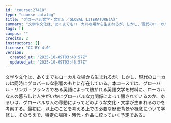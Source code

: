 ```yaml
---
id: "course:27418"
type: "course-catalog"
title: "グローバル文学・文化a ／GLOBAL LITERATURE(A)"
summary: "文学や文化は、あくまでもローカルな場から生まれるが、しかし、現代のローカルは同時にグロバールな影響のもとに存在している。本コースでは、グローバル・リンガ・フランカである英語によって紡がれる英語文学を材料に、ローカルな人の暮らしと人生がいかに…"
tags: []
campus: ""
credits: 2
instructors: []
license: "CC-BY-4.0"
version:
  created_at: "2025-10-09T03:48:57Z"
  updated_at: "2025-10-09T03:48:57Z"
---
```

文学や文化は、あくまでもローカルな場から生まれるが、しかし、現代のローカルは同時にグロバールな影響のもとに存在している。本コースでは、グローバル・リンガ・フランカである英語によって紡がれる英語文学を材料に、ローカルな人の暮らしと人生がいかにグローバルな力関係によって醸されているのか、あるいは、グローバルな人の移動によってどのような文化・文学が生まれるのかを考察する。最初に、以上のことを考える上での必要な歴史背景や概念について学修し、そのうえで、特定の場所・時代・作品に絞っていく予定である。
